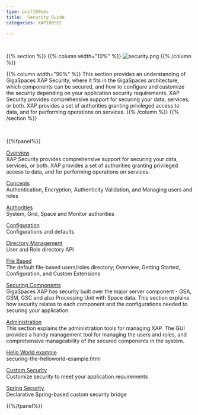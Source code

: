 ```yaml
---
type: post100sec
title:  Security Guide
categories: XAP100SEC

---
```


<br>


{{% section %}}
{{% column  width="10%" %}}
![security.png](/attachment_files/subject/security.png)
{{% /column %}}

{{% column width="90%" %}}
This section provides an understanding of GigaSpaces XAP Security, where it fits in the GigaSpaces architecture, which components can be secured, and how to configure and customize the security depending on your application security requirements. XAP Security provides comprehensive support for securing your data, services, or both. XAP provides a set of authorities granting privileged access to data, and for performing operations on services.
{{% /column %}}
{{% /section %}}

<br>


{{%fpanel%}}

[Overview](./security.html)<br>
XAP Security provides comprehensive support for securing your data, services, or both. XAP provides a set of authorities granting privileged access to data, and for performing operations on services.

[Concepts](./security-concepts.html)<br>
Authentication, Encryption, Authenticity Validation, and Managing users and roles

[Authorities](./security-authorities.html)<br>
System, Grid, Space and Monitor authorities

[Configuration](./security-configurations.html)<br>
Configurations and defaults

[Directory Management](./programmatically-managing-the-security-directory.html)<br>
User and Role directory API

[File Based](./default-file-based-security-implementation.html)<br>
The default file-based users/roles directory; Overview, Getting Started, Configuration, and Custom Extensions

[Securing Components](./securing-xap-components.html)<br>
GigaSpaces XAP has security built over the major server component - GSA, GSM, GSC and also Processing Unit with Space data. This section explains how security relates to each component and the configurations needed to securing your application.

[Administration](./security-administration.html)<br>
This section explains the administration tools for managing XAP. The GUI provides a handy management tool for managing the users and roles, and comprehensive manageability of the secured components in the system.

[Hello World example](./securing-the-helloworld-example.html)<br>
securing-the-helloworld-example.html

[Custom Security](./custom-security.html)<br>
Customize security to meet your application requirements

[Spring Security](./spring-security-bridge.html)<br>
Declarative Spring-based custom security bridge

{{%/fpanel%}}